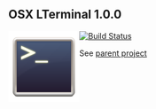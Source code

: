 ## OSX LTerminal 1.0.0
<img style="float:left" src="icon.png" />

[![Build Status](https://travis-ci.org/LucidFusionLabs/LTerminal-osx.svg?branch=v1.0.0)](https://travis-ci.org/LucidFusionLabs/LTerminal-osx)

See [parent project](https://github.com/LucidFusionLabs/LTerminal)

